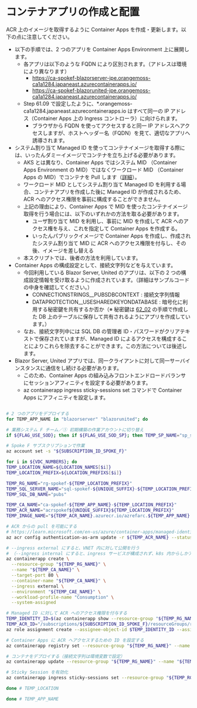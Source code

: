 # コンテナアプリの作成と配置

ACR 上のイメージを取得するように Container Apps を作成・更新します。以下の点に注意してください。

- 以下の手順では、2 つのアプリを Container Apps Environment 上に展開します。
  - 各アプリは以下のような FQDN により区別されます。（アドレスは環境により異なります）
    - https://ca-spokef-blazorserver-jpe.orangemoss-ca1a1284.japaneast.azurecontainerapps.io/
    - https://ca-spokef-blazorunited-jpe.orangemoss-ca1a1284.japaneast.azurecontainerapps.io/
  - Step 61.09 で設定したように、*.orangemoss-ca1a1284.japaneast.azurecontainerapps.io はすべて同一の IP アドレス（Container Apps 上の Ingress コントローラ）に向けられます。
    - ブラウザから FQDN を使ってアクセスすると同一 IP アドレスへアクセスしますが、ホストヘッダー名（FQDN）を見て、適切なアプリへ誘導されます。
- システム割り当て Managed ID を使ってコンテナイメージを取得する際には、いったんダミーイメージでコンテナを立ち上げる必要があります。
  - AKS とは異なり、Container Apps ではシステム MID （Container Apps Environment の MID）ではなくワークロード MID （Container Apps の MID）でコンテナを Pull します（[詳細](https://learn.microsoft.com/en-us/azure/container-apps/managed-identity-image-pull)）。
  - ワークロード MID としてシステム割り当て Managed ID を利用する場合、コンテナアプリを作成した後に Managed ID が作成されるため、ACR へのアクセス権限を事前に構成することができません。
  - 上記の理由により、Container Apps で MID を使ったコンテナイメージ取得を行う場合には、以下のいずれかの方法を取る必要があります。
    - ユーザ割り当て MID を利用し、事前に MID を作成して ACR へのアクセス権を与え、これを指定して Container Apps を作成する。
    - いったんパブリックイメージで Container Apps を作成し、作成されたシステム割り当て MID に ACR へのアクセス権限を付与し、その後、イメージを差し替える
  - 本スクリプトでは、後者の方法を利用しています。
- Container Apps の構成設定として、接続文字列などを与えています。
  - 今回利用している Blazor Server, United のアプリは、以下の 2 つの構成設定情報を受け取るように作成されています。（詳細はサンプルコードの中身を確認してください。）
    - CONNECTIONSTRINGS__PUBSDBCONTEXT : 接続文字列情報
    - DATAPROTECTION__USESHAREDKEYONDATABASE : 暗号化に利用する秘密鍵を共有するか否か（※ 秘密鍵は [62_02](62_02_SQL%20DB%20のセットアップ.md) の手順で作成した DB 上のテーブルに保存して共有されるようにアプリを作成しています。）
  - なお、接続文字列中には SQL DB の管理者 ID・パスワードがクリアテキストで保存されていますが、Managed ID によるアクセスを構成することによりこれらを除去することができます。この方法については後述します。
- Blazor Server, United アプリでは、同一クライアントに対して同一サーバインスタンスに通信をし続ける必要があります。
  - このため、Container Apps の組み込みフロントエンドロードバランサにセッションアフィニティを設定する必要があります。
  - az containerapp ingress sticky-sessions set コマンドで Container Apps にアフィニティを設定します。

```bash

# 2 つのアプリをデプロイする
for TEMP_APP_NAME in "blazorserver" "blazorunited"; do

# 業務システム F チーム／① 初期構築の作業アカウントに切り替え
if ${FLAG_USE_SOD}; then if ${FLAG_USE_SOD_SP}; then TEMP_SP_NAME="sp_spokef_dev"; az login --service-principal --username ${SP_APP_IDS[${TEMP_SP_NAME}]} --password "${SP_PWDS[${TEMP_SP_NAME}]}" --tenant ${PRIMARY_DOMAIN_NAME} --allow-no-subscriptions; else az account clear; az login -u "user_spokef_dev@${PRIMARY_DOMAIN_NAME}" -p "${ADMIN_PASSWORD}"; fi; fi

# Spoke F サブスクリプションで作業
az account set -s "${SUBSCRIPTION_ID_SPOKE_F}"

for i in ${VDC_NUMBERS}; do
TEMP_LOCATION_NAME=${LOCATION_NAMES[$i]}
TEMP_LOCATION_PREFIX=${LOCATION_PREFIXS[$i]}

TEMP_RG_NAME="rg-spokef-${TEMP_LOCATION_PREFIX}"
TEMP_SQL_SERVER_NAME="sql-spokef-${UNIQUE_SUFFIX}-${TEMP_LOCATION_PREFIX}"
TEMP_SQL_DB_NAME="pubs"

TEMP_CA_NAME="ca-spokef-${TEMP_APP_NAME}-${TEMP_LOCATION_PREFIX}"
TEMP_ACR_NAME="acrspokef${UNIQUE_SUFFIX}${TEMP_LOCATION_PREFIX}"
TEMP_IMAGE_NAME="${TEMP_ACR_NAME}.azurecr.io/azrefarc.${TEMP_APP_NAME}:latest"

# ACR からの pull を可能にする
# https://learn.microsoft.com/en-us/azure/container-apps/managed-identity-image-pull?tabs=bash&pivots=portal
az acr config authentication-as-arm update -r ${TEMP_ACR_NAME} --status enabled

# --ingress external にすると、VNET 内に対して公開を行う
# （--ingress internal にすると、ingress サービスが構成されず、k8s 内からしかアクセスできなくなる）
az containerapp create \
  --resource-group "${TEMP_RG_NAME}" \
  --name "${TEMP_CA_NAME}" \
  --target-port 80 \
  --container-name "${TEMP_CA_NAME}" \
  --ingress external \
  --environment "${TEMP_CAE_NAME}" \
  --workload-profile-name "Consumption" \
  --system-assigned

# Managed ID に対して ACR へのアクセス権限を付与する
TEMP_IDENTITY_ID=$(az containerapp show --resource-group "${TEMP_RG_NAME}" --name "${TEMP_CA_NAME}" --query identity.principalId -o tsv)
TEMP_ACR_ID="/subscriptions/${SUBSCRIPTION_ID_SPOKE_F}/resourceGroups/rg-spokef-${TEMP_LOCATION_PREFIX}/providers/Microsoft.ContainerRegistry/registries/${TEMP_ACR_NAME}"
az role assignment create --assignee-object-id $TEMP_IDENTITY_ID --assignee-principal-type ServicePrincipal --role "AcrPull" --scope $TEMP_ACR_ID

# Container Apps に ACR へアクセスするための ID を設定する
az containerapp registry set --resource-group "${TEMP_RG_NAME}" --name "${TEMP_CA_NAME}" --server ${TEMP_ACR_NAME}.azurecr.io --identity system

# コンテナをデプロイする（接続文字列は環境変数で設定）
az containerapp update --resource-group "${TEMP_RG_NAME}" --name "${TEMP_CA_NAME}" --image "${TEMP_IMAGE_NAME}" --workload-profile-name "Consumption" --set-env-vars "CONNECTIONSTRINGS__PUBSDBCONTEXT=Server=tcp:${TEMP_SQL_SERVER_NAME}.database.windows.net,1433;Initial Catalog=${TEMP_SQL_DB_NAME};Persist Security Info=False;User ID=${ADMIN_USERNAME};Password=${ADMIN_PASSWORD};MultipleActiveResultSets=False;Encrypt=True;TrustServerCertificate=False;Connection Timeout=30;" "DATAPROTECTION__USESHAREDKEYONDATABASE=True" --min-replicas 3

# Sticky Session を有効化
az containerapp ingress sticky-sessions set --resource-group "${TEMP_RG_NAME}" --name "${TEMP_CA_NAME}" --affinity sticky

done # TEMP_LOCATION

done # TEMP_APP_NAME

```
